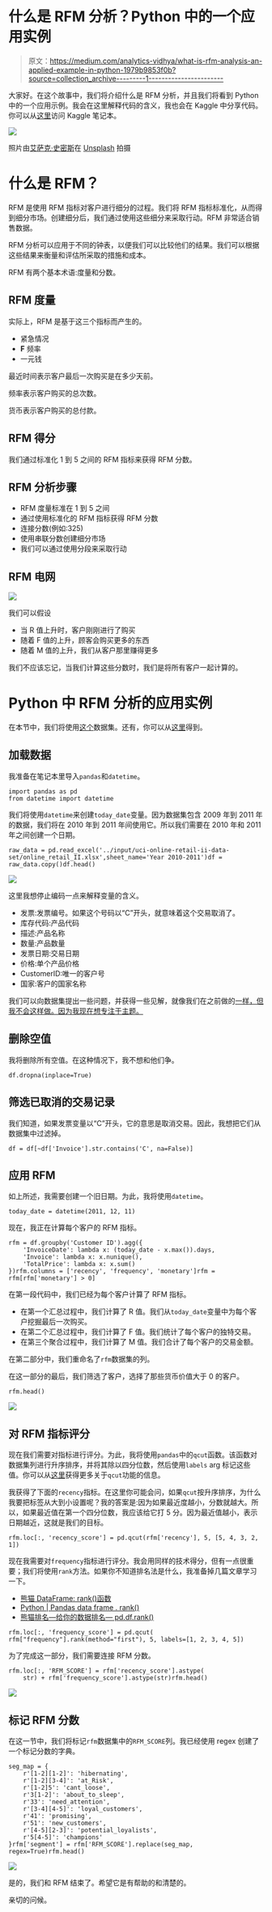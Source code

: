 # 什么是 RFM 分析？Python 中的一个应用实例

> 原文：<https://medium.com/analytics-vidhya/what-is-rfm-analysis-an-applied-example-in-python-1979b9853f0b?source=collection_archive---------1----------------------->

大家好。在这个故事中，我们将介绍什么是 RFM 分析，并且我们将看到 Python 中的一个应用示例。我会在这里解释代码的含义，我也会在 Kaggle 中分享代码。你可以从[这里](https://www.kaggle.com/enesbaysan/rfm-analysis-in-python)访问 Kaggle 笔记本。

![](img/6cf40e1bf7659afc21fa6401d4559a54.png)

照片由[艾萨克·史密斯](https://unsplash.com/@isaacmsmith?utm_source=unsplash&utm_medium=referral&utm_content=creditCopyText)在 [Unsplash](https://unsplash.com/s/photos/customer-analysis?utm_source=unsplash&utm_medium=referral&utm_content=creditCopyText) 拍摄

# 什么是 RFM？

RFM 是使用 RFM 指标对客户进行细分的过程。我们将 RFM 指标标准化，从而得到细分市场。创建细分后，我们通过使用这些细分来采取行动。RFM 非常适合销售数据。

RFM 分析可以应用于不同的钟表，以便我们可以比较他们的结果。我们可以根据这些结果来衡量和评估所采取的措施和成本。

RFM 有两个基本术语:度量和分数。

## RFM 度量

实际上，RFM 是基于这三个指标而产生的。

*   紧急情况
*   **F** 频率
*   一元钱

最近时间表示客户最后一次购买是在多少天前。

频率表示客户购买的总次数。

货币表示客户购买的总付款。

## RFM 得分

我们通过标准化 1 到 5 之间的 RFM 指标来获得 RFM 分数。

## RFM 分析步骤

*   RFM 度量标准在 1 到 5 之间
*   通过使用标准化的 RFM 指标获得 RFM 分数
*   连接分数(例如:325)
*   使用串联分数创建细分市场
*   我们可以通过使用分段来采取行动

## RFM 电网

![](img/0dfcb9d0f30a0c81b8ab7de42c02f43e.png)

我们可以假设

*   当 R 值上升时，客户刚刚进行了购买
*   随着 F 值的上升，顾客会购买更多的东西
*   随着 M 值的上升，我们从客户那里赚得更多

我们不应该忘记，当我们计算这些分数时，我们是将所有客户一起计算的。

# Python 中 RFM 分析的应用实例

在本节中，我们将使用[这个](https://www.kaggle.com/nathaniel/uci-online-retail-ii-data-set)数据集。还有，你可以从[这里](https://archive.ics.uci.edu/ml/datasets/Online+Retail+II)得到。

## 加载数据

我准备在笔记本里导入`pandas`和`datetime`。

```
import pandas as pd
from datetime import datetime
```

我们将使用`datetime`来创建`today_date`变量。因为数据集包含 2009 年到 2011 年的数据，我们将在 2010 年到 2011 年间使用它。所以我们需要在 2010 年和 2011 年之间创建一个日期。

```
raw_data = pd.read_excel('../input/uci-online-retail-ii-data-set/online_retail_II.xlsx',sheet_name='Year 2010-2011')df = raw_data.copy()df.head()
```

![](img/e39c39b2a14562e583e7b294197991df.png)

这里我想停止编码一点来解释变量的含义。

*   发票:发票编号。如果这个号码以“C”开头，就意味着这个交易取消了。
*   库存代码:产品代码
*   描述:产品名称
*   数量:产品数量
*   发票日期:交易日期
*   价格:单个产品价格
*   CustomerID:唯一的客户号
*   国家:客户的国家名称

我们可以向数据集提出一些问题，并获得一些见解，就像我们在之前做的[一样，但我不会这样做。因为我现在想专注于主题。](/@mebaysan/rule-based-customer-segmentation-without-ml-6d194648813d)

## 删除空值

我将删除所有空值。在这种情况下，我不想和他们争。

```
df.dropna(inplace=True)
```

## 筛选已取消的交易记录

我们知道，如果发票变量以“C”开头，它的意思是取消交易。因此，我想把它们从数据集中过滤掉。

```
df = df[~df['Invoice'].str.contains('C', na=False)]
```

## 应用 RFM

如上所述，我需要创建一个旧日期。为此，我将使用`datetime`。

```
today_date = datetime(2011, 12, 11)
```

现在，我正在计算每个客户的 RFM 指标。

```
rfm = df.groupby('Customer ID').agg({
    'InvoiceDate': lambda x: (today_date - x.max()).days,
    'Invoice': lambda x: x.nunique(),
    'TotalPrice': lambda x: x.sum()
})rfm.columns = ['recency', 'frequency', 'monetary']rfm = rfm[rfm['monetary'] > 0]
```

在第一段代码中，我们已经为每个客户计算了 RFM 指标。

*   在第一个汇总过程中，我们计算了 R 值。我们从`today_date`变量中为每个客户挖掘最后一次购买。
*   在第二个汇总过程中，我们计算了 F 值。我们统计了每个客户的独特交易。
*   在第三个聚合过程中，我们计算了 M 值。我们合计了每个客户的交易金额。

在第二部分中，我们重命名了`rfm`数据集的列。

在这一部分的最后，我们筛选了客户，选择了那些货币价值大于 0 的客户。

```
rfm.head()
```

![](img/f8ccc11cf3e556fecc7dd4b433e56851.png)

## **对 RFM 指标评分**

现在我们需要对指标进行评分。为此，我将使用`pandas`中的`qcut`函数。该函数对数据集列进行升序排序，并将其除以四分位数，然后使用`labels` arg 标记这些值。你可以从[这里](https://towardsdatascience.com/all-pandas-qcut-you-should-know-for-binning-numerical-data-based-on-sample-quantiles-c8b13a8ed844)获得更多关于`qcut`功能的信息。

我获得了下面的`recency`指标。在这里你可能会问，如果`qcut`按升序排序，为什么我要把标签从大到小设置呢？我的答案是:因为如果最近度越小，分数就越大。所以，如果最近值在第一个四分位数，我应该给它打 5 分。因为最近值越小，表示日期越近，这就是我们的目标。

```
rfm.loc[:, 'recency_score'] = pd.qcut(rfm['recency'], 5, [5, 4, 3, 2, 1])
```

现在我需要对`frequency`指标进行评分。我会用同样的技术得分，但有一点很重要；我们将使用`rank`方法。如果你不知道排名法是什么，我准备掉几篇文章学习一下。

*   [熊猫 DataFrame: rank()函数](https://www.w3resource.com/pandas/dataframe/dataframe-rank.php)
*   [Python | Pandas data frame . rank()](https://www.geeksforgeeks.org/python-pandas-dataframe-rank/)
*   [熊猫排名—给你的数据排名— pd.df.rank()](https://www.dataindependent.com/pandas/pandas-rank/)

```
rfm.loc[:, 'frequency_score'] = pd.qcut( rfm["frequency"].rank(method="first"), 5, labels=[1, 2, 3, 4, 5])
```

为了完成这一部分，我们需要连接 RFM 分数。

```
rfm.loc[:, 'RFM_SCORE'] = rfm['recency_score'].astype(
    str) + rfm['frequency_score'].astype(str)rfm.head()
```

![](img/daa25e2b46966fba48b31f00e2ae54dd.png)

## 标记 RFM 分数

在这一节中，我们将标记`rfm`数据集中的`RFM_SCORE`列。我已经使用 regex 创建了一个标记分数的字典。

```
seg_map = {
    r'[1-2][1-2]': 'hibernating',
    r'[1-2][3-4]': 'at_Risk',
    r'[1-2]5': 'cant_loose',
    r'3[1-2]': 'about_to_sleep',
    r'33': 'need_attention',
    r'[3-4][4-5]': 'loyal_customers',
    r'41': 'promising',
    r'51': 'new_customers',
    r'[4-5][2-3]': 'potential_loyalists',
    r'5[4-5]': 'champions'
}rfm['segment'] = rfm['RFM_SCORE'].replace(seg_map, regex=True)rfm.head()
```

![](img/9d14fa46589a2db9784c95a13d519f07.png)

是的，我们和 RFM 结束了。希望它是有帮助的和清楚的。

亲切的问候。
